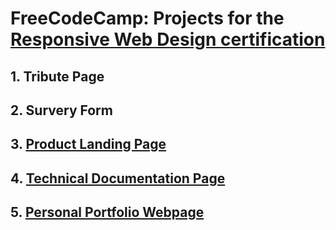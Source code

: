 # FreeCodeCamp: Projects for the [Responsive Web Design certification](https://learn.freecodecamp.org/responsive-web-design/responsive-web-design-projects)

## 1. **Tribute Page**

## 2. **Survery Form**
  
## 3. **[Product Landing Page](https://github.com/lezojeda/freecodecamp-responsive-web-design/tree/master/product-landing-page)**

## 4. **[Technical Documentation Page](https://github.com/lezojeda/freecodecamp-responsive-web-design/tree/master/technical-documentation-page)**
  
## 5. **[Personal Portfolio Webpage](https://github.com/lezojeda/freecodecamp-responsive-web-design/tree/master/portfolio-webpage)**

